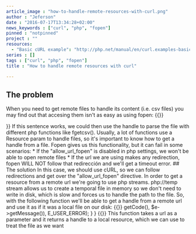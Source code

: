 ```yaml
---
article_image : "how-to-handle-remote-resources-with-curl.png"
author : "Jeferson"
date : "2016-07-17T13:34:28+02:00"
news_keywords : ["curl", "php", "fopen"]
pinned : "notpinned"
project : ""
resources:
  - "Basic cURL example": "http://php.net/manual/en/curl.examples-basic.php"
series : []
tags : ["curl", "php", "fopen"]
title : "How to handle remote resources with curl"

---
```

## The problem
When you need to get remote files to handle its content (i.e. csv files) you may find out that accesing them isn't as easy as using fopen:
{{<highlight php>}}
<?php
$handle = fopen($filename, "r") or die('could not open .' $filename);
{{</highlight>}}

<!--more-->

If this sentence works, we could then use the handle to parse the file with different php functions like fgetcsv(). Usually, a lot of functions use a Resource param to handle files, so it's important to know how to get a handle from a file. Fopen gives us this functionality, but it can fail in some scenarios:

* If the "allow_url_fopen" is disabled in php settings, we won't be able to open remote files
* If the url we are using makes any redirection, fopen WILL NOT follow that redirección and we'll get a timeout error.

## The solution
In this case, we should use cURL, so we can follow redirections and get over the "allow_url_fopen" directive. In order to get a resource from a remote url we're going to use php streams. php://temp stream allows us to create a temporal file in memory so we don't need to write in disk, which is slow and forces us to handle the path to the file. So, with the following function we'll be able to get a handle from a remote url and use it as if it was a local file on our disk:

{{<highlight php>}}
<?php
function _curl($url){
 try {
  $file_handler = fopen('php://temp', 'w+');
  $ch = curl_init();
  if (FALSE === $ch)
   throw new Exception('failed to initialize');
  curl_setopt($ch, CURLOPT_URL, $url);
  curl_setopt($ch, CURLOPT_RETURNTRANSFER, 1);
  curl_setopt($ch, CURLOPT_FOLLOWLOCATION, 1);
  curl_setopt($ch, CURLOPT_FILE, $file_handler);
  //curl_setopt ($ch, CURLOPT_PORT , 8080);
  curl_setopt($ch, CURLOPT_TIMEOUT, 10); //timeout in seconds
  $content = curl_exec($ch);
  curl_close($ch);
  if (FALSE === $content)
   throw new Exception(curl_error($ch), curl_errno($ch));
  rewind($file_handler);
  return $file_handler;
 } catch(Exception $e) {
  trigger_error(sprintf(
   'Curl failed with error #%d: %s',
  $e->getCode(), $e->getMessage()),
   E_USER_ERROR);
 }
}
{{</highlight>}}

This function takes a url as a parameter and it returns a handle to a local resource, which we can use to treat the file as we want

